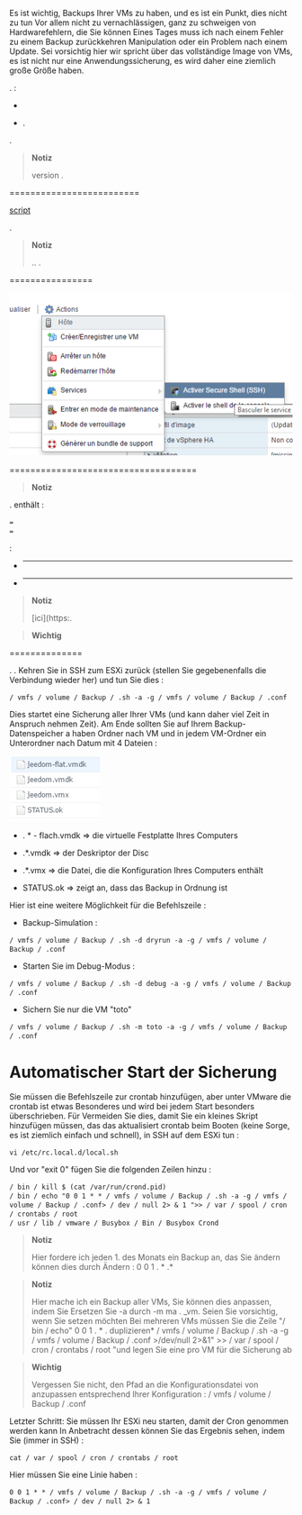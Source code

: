 Es ist wichtig, Backups Ihrer VMs zu haben, und es ist ein Punkt, dies nicht zu tun
Vor allem nicht zu vernachlässigen, ganz zu schweigen von Hardwarefehlern, die Sie können
Eines Tages muss ich nach einem Fehler zu einem Backup zurückkehren
Manipulation oder ein Problem nach einem Update. Sei vorsichtig hier wir
spricht über das vollständige Image von VMs, es ist nicht nur eine Anwendungssicherung,
es wird daher eine ziemlich große Größe haben.


.  :

-   

-   . 
    
    



. 


> **Notiz**
>
> 
> 
> version . 
> 

 
=========================


[script](https://raw.githubusercontent.com/lamw//master/.sh)

.

> **Notiz**
>
> 
> .. 
> .

 
================




![vmware.backup](images/vmware.backup.PNG)




 
====================================

> **Notiz**
>
> 
> 
> 

.
enthält :

    
    
    
    
    
    
    
    
    
    
    
    
    
    
    
    
    
    
    
    
    
    
    
    
    
    =
    =

 :

-   **** 

-   **** 

> **Notiz**
>
> 
> [ici](https:.
> 

> **Wichtig**
>
> 
> 

 
==============


. .
Kehren Sie in SSH zum ESXi zurück (stellen Sie gegebenenfalls die Verbindung wieder her) und tun Sie dies :

    / vmfs / volume / Backup / .sh -a -g / vmfs / volume / Backup / .conf

Dies startet eine Sicherung aller Ihrer VMs (und kann daher viel Zeit in Anspruch nehmen
Zeit). Am Ende sollten Sie auf Ihrem Backup-Datenspeicher a haben
Ordner nach VM und in jedem VM-Ordner ein Unterordner nach Datum
mit 4 Dateien :

![vmware.backup2](images/vmware.backup2.PNG)

-   \. * - flach.vmdk ⇒ die virtuelle Festplatte Ihres Computers

-   \.*.vmdk ⇒ der Deskriptor der Disc

-   \.*.vmx ⇒ die Datei, die die Konfiguration Ihres Computers enthält

-   STATUS.ok ⇒ zeigt an, dass das Backup in Ordnung ist

Hier ist eine weitere Möglichkeit für die Befehlszeile :

-   Backup-Simulation :

<!-- -->

    / vmfs / volume / Backup / .sh -d dryrun -a -g / vmfs / volume / Backup / .conf

-   Starten Sie im Debug-Modus :

<!-- -->

    / vmfs / volume / Backup / .sh -d debug -a -g / vmfs / volume / Backup / .conf

-   Sichern Sie nur die VM "toto"

<!-- -->

    / vmfs / volume / Backup / .sh -m toto -a -g / vmfs / volume / Backup / .conf

Automatischer Start der Sicherung 
=================================

Sie müssen die Befehlszeile zur crontab hinzufügen, aber unter VMware die
crontab ist etwas Besonderes und wird bei jedem Start besonders überschrieben. Für
Vermeiden Sie dies, damit Sie ein kleines Skript hinzufügen müssen, das das aktualisiert
crontab beim Booten (keine Sorge, es ist ziemlich einfach und schnell), in
SSH auf dem ESXi tun :

    vi /etc/rc.local.d/local.sh

Und vor "exit 0" fügen Sie die folgenden Zeilen hinzu :

    / bin / kill $ (cat /var/run/crond.pid)
    / bin / echo "0 0 1 * * / vmfs / volume / Backup / .sh -a -g / vmfs / volume / Backup / .conf> / dev / null 2> & 1 ">> / var / spool / cron / crontabs / root
    / usr / lib / vmware / Busybox / Bin / Busybox Crond

> **Notiz**
>
> Hier fordere ich jeden 1. des Monats ein Backup an, das Sie ändern können
> dies durch Ändern : 0 0 1 \. * \.*

> **Notiz**
>
> Hier mache ich ein Backup aller VMs, Sie können dies anpassen, indem Sie
> Ersetzen Sie -a durch -m ma \. _vm. Seien Sie vorsichtig, wenn Sie setzen möchten
> Bei mehreren VMs müssen Sie die Zeile "/ bin / echo" 0 0 1 \. * \. duplizieren*
> / vmfs / volume / Backup / .sh -a -g
> / vmfs / volume / Backup / .conf &gt;/dev/null 2&gt;&1" &gt;&gt;
> / var / spool / cron / crontabs / root "und legen Sie eine pro VM für die Sicherung ab

> **Wichtig**
>
> Vergessen Sie nicht, den Pfad an die Konfigurationsdatei von anzupassen
>  entsprechend Ihrer Konfiguration :
> / vmfs / volume / Backup / .conf

Letzter Schritt: Sie müssen Ihr ESXi neu starten, damit der Cron genommen werden kann
In Anbetracht dessen können Sie das Ergebnis sehen, indem Sie (immer in SSH) :

    cat / var / spool / cron / crontabs / root

Hier müssen Sie eine Linie haben :

    0 0 1 * * / vmfs / volume / Backup / .sh -a -g / vmfs / volume / Backup / .conf> / dev / null 2> & 1
